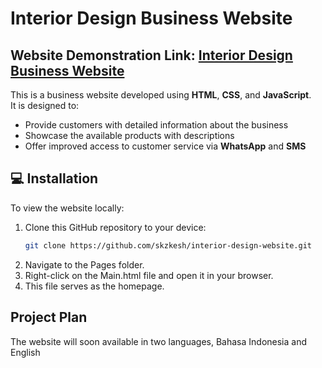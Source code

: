 # Interior Design Business Website
**Website Demonstration Link:** [Interior Design Business Website](https://drive.google.com/file/d/1FfCGyrvL0gFh56S73vVn4zvOxbeVjnoE/view?usp=drive_link)
--
This is a business website developed using **HTML**, **CSS**, and **JavaScript**.  
It is designed to:

- Provide customers with detailed information about the business
- Showcase the available products with descriptions
- Offer improved access to customer service via **WhatsApp** and **SMS**

## 💻 Installation

To view the website locally:

1. Clone this GitHub repository to your device:
   ```bash
   git clone https://github.com/skzkesh/interior-design-website.git
2. Navigate to the Pages folder.
3. Right-click on the Main.html file and open it in your browser.
4. This file serves as the homepage.

## Project Plan
The website will soon available in two languages, Bahasa Indonesia and English

